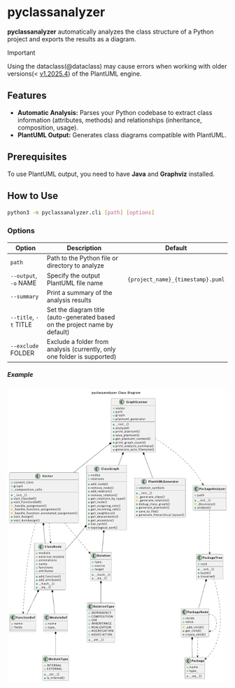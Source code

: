 # pyclassanalyzer

**pyclassanalyzer** automatically analyzes the class structure of a Python project and exports the results as a diagram.

> [!IMPORTANT]  
> Using the dataclass(@dataclass) may cause errors when working with older versions(< [v1.2025.4](https://github.com/plantuml/plantuml/releases/tag/v1.2025.4)) of the PlantUML engine.

## Features

- **Automatic Analysis:** Parses your Python codebase to extract class information (attributes, methods) and relationships (inheritance, composition, usage).
- **PlantUML Output:** Generates class diagrams compatible with PlantUML.

## Prerequisites

To use PlantUML output, you need to have **Java** and **Graphviz** installed.

## How to Use

```bash
python3 -m pyclassanalyzer.cli [path] [options]
```

### Options

| Option                | Description                                                                 | Default                           |
| --------------------- | --------------------------------------------------------------------------- | --------------------------------- |
| `path`                | Path to the Python file or directory to analyze                             |                                   |
| `--output`, `-o` NAME | Specify the output PlantUML file name                                       | `{project_name}_{timestamp}.puml` |
| `--summary`           | Print a summary of the analysis results                                     |                                   |
| `--title`, `-t` TITLE | Set the diagram title (auto-generated based on the project name by default) |                                   |
| `--exclude` FOLDER    | Exclude a folder from analysis (currently, only one folder is supported)    |                                   |

##### Example

![result](./imgs/v1.0.2.png)
